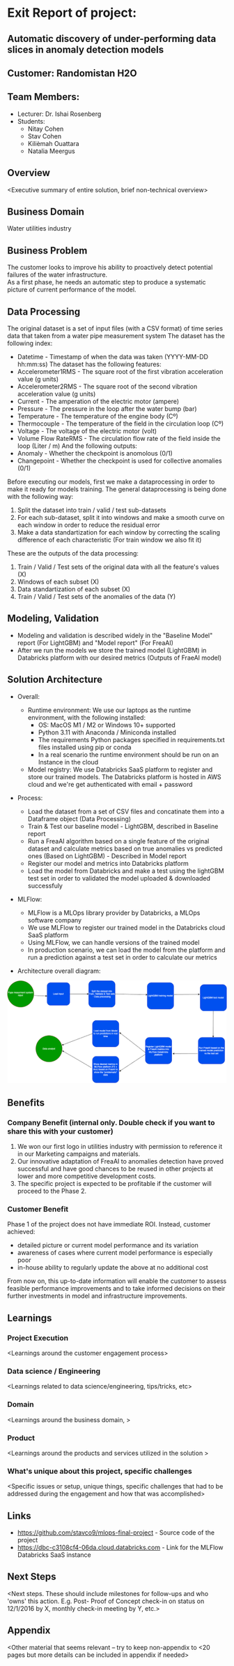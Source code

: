 # Exit Report of project:
## Automatic discovery of under-performing data slices in anomaly detection models

## Customer: Randomistan H2O

## Team Members:
* Lecturer: Dr. Ishai Rosenberg
* Students:
  * Nitay Cohen
  * Stav Cohen
  * Kilièmah Ouattara
  * Natalia Meergus

##	Overview

<Executive summary of entire solution, brief non-technical overview\>

##	Business Domain
Water utilities industry

##	Business Problem
The customer looks to improve his ability to proactively detect potential failures of the water infrastructure.  
As a first phase, he needs an automatic step to produce a systematic picture of current performance of the model.

##	Data Processing
The original dataset is a set of input files (with a CSV format) of time series data that taken from a water pipe measurement system
The dataset has the following index:
* Datetime - Timestamp of when the data was taken (YYYY-MM-DD hh:mm:ss)
The dataset has the following features:
* Accelerometer1RMS - The square root of the first vibration acceleration value (g units)
* Accelerometer2RMS - The square root of the second vibration acceleration value (g units)
* Current - The amperation of the electric motor (ampere)
* Pressure - The pressure in the loop after the water bump (bar)
* Temperature - The temperature of the engine body (Cº)
* Thermocouple - The temperature of the field in the circulation loop (Cº)
* Voltage - The voltage of the electric motor (volt)
* Volume Flow RateRMS - The circulation flow rate of the field inside the loop (Liter / m)
And the following outputs:
* Anomaly - Whether the checkpoint is anomolous (0/1)
* Changepoint - Whether the checkpoint is used for collective anomalies (0/1)

Before executing our models, first we make a dataprocessing in order to make it ready for models training. The general dataprocessing is being done with the following way:
1. Split the dataset into train / valid / test sub-datasets
2. For each sub-dataset, split it into windows and make a smooth curve on each window in order to reduce the residual error
3. Make a data standartization for each window by correcting the scaling difference of each characteristic (For train window we also fit it)

These are the outputs of the data processing:
1. Train / Valid / Test sets of the original data with all the feature's values (X)
2. Windows of each subset (X)
3. Data standartization of each subset (X)
4. Train / Valid / Test sets of the anomalies of the data (Y)

##	Modeling, Validation
* Modeling and validation is described widely in the "Baseline Model" report (For LightGBM) and "Model report" (For FreaAI)
* After we run the models we store the trained model (LightGBM) in Databricks platform with our desired metrics (Outputs of FraeAI model)

##	Solution Architecture
* Overall:
  * Runtime environment: We use our laptops as the runtime environment, with the following installed:
    * OS: MacOS M1 / M2 or Windows 10+ supported
    * Python 3.11 with Anaconda / Miniconda installed
    * The requirements Python packages specified in requirements.txt files installed using pip or conda
    * In a real scenario the runtime environment should be run on an Instance in the cloud
  * Model registry: We use Databricks SaaS platform to register and store our trained models. The Databricks platform is hosted in AWS cloud and we're get authenticated with email + password
* Process:
  * Load the dataset from a set of CSV files and concatinate them into a Dataframe object (Data Processing)
  * Train & Test our baseline model - LightGBM, described in Baseline report
  * Run a FreaAI algorithm based on a single feature of the original dataset and calculate metrics based on true anomalies vs predicted ones (Based on LightGBM) - Described in Model report
  * Register our model and metrics into Databricks platform
  * Load the model from Databricks and make a test using the lightGBM test set in order to validated the model uploaded & downloaded successfuly
* MLFlow:
  * MLFlow is a MLOps library provider by Databricks, a MLOps software company
  * We use MLFlow to register our trained model in the Databricks cloud SaaS platform
  * Using MLFlow, we can handle versions of the trained model
  * In production scenario, we can load the model from the platform and run a prediction against a test set in order to calculate our metrics
 
* Architecture overall diagram:

![alt text](https://github.com/stavco9/mlops-final-project/blob/b40a7fd9c82e4982d1f2d78432054deebd31ef92/docs/MLflowArchitecture.png)

##	Benefits
	
###	Company Benefit (internal only. Double check if you want to share this with your customer)
1. We won our first logo in utilities industry with permission to reference it in our Marketing campaigns and materials.
2. Our innovative adaptation of FreaAI to anomalies detection have proved successful and have good chances to be reused in other projects at lower and more competitive development costs.
3. The specific project is expected to be profitable if the customer will proceed to the Phase 2.


###	Customer Benefit
Phase 1 of the project does not have immediate ROI. Instead, customer achieved:  
* detailed picture or current model performance and its variation
* awareness of cases where current model performance is especially poor
* in-house ability to regularly update the above at no additional cost    

From now on, this up-to-date information will enable the customer to assess feasible performance improvements and to take informed decisions on their further investments in model and infrastructure improvements.


##	Learnings

### 	Project Execution
<Learnings around the customer engagement process\>

### Data science / Engineering
<Learnings related to data science/engineering, tips/tricks, etc\>


### Domain
<Learnings around the business domain, \>


### Product
<Learnings around the products and services utilized in the solution \>

###	What's unique about this project, specific challenges
<Specific issues or setup, unique things, specific challenges that had to be addressed during the engagement and how that was accomplished\>

##	Links
* https://github.com/stavco9/mlops-final-project - Source code of the project
* https://dbc-c3108cf4-06da.cloud.databricks.com - Link for the MLFlow Databricks SaaS instance


##	Next Steps
 
<Next steps. These should include milestones for follow-ups and who 'owns' this action. E.g. Post- Proof of Concept check-in on status on 12/1/2016 by X, monthly check-in meeting by Y, etc.\>

## Appendix
<Other material that seems relevant – try to keep non-appendix to <20 pages but more details can be included in appendix if needed\>
